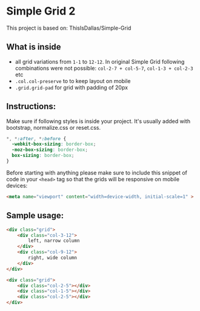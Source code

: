 Simple Grid 2
=============
This project is based on: ThisIsDallas/Simple-Grid

What is inside
-----
- all grid variations from `1-1` to `12-12`. In original Simple Grid following
  combinations were not possible: `col-2-7 + col-5-7`, `col-1-3 + col-2-3` etc
- `.col.col-preserve` to to keep layout on mobile
- `.grid.grid-pad` for grid with padding of 20px



Instructions:
-----
Make sure if following styles is inside your project. It's usually added with
bootstrap, normalize.css or reset.css.
```css
*, *:after, *:before {
  -webkit-box-sizing: border-box;
  -moz-box-sizing: border-box;
  box-sizing: border-box;
}
```

Before starting with anything please make sure to include this snippet of code
in your `<head>` tag so that the grids will be responsive on mobile devices:
```html
<meta name="viewport" content="width=device-width, initial-scale=1" >
```


Sample usage:
-----
```html
<div class="grid">
	<div class="col-3-12">
		left, narrow column
	</div>
	<div class="col-9-12">
		right, wide column
	</div>
</div>
```

```html
<div class="grid">
	<div class="col-2-5"></div>
	<div class="col-1-5"></div>
	<div class="col-2-5"></div>
</div>
```
